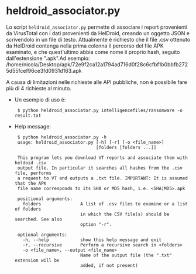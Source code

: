 # heldroid_associator.py
Lo script `heldroid_associator.py` permette di associare i report provenienti da VirusTotal con i dati provenienti da HelDroid, creando un oggetto JSON e scrivendolo in un file di testo. Attualmente è richiesto che il file .csv ottenuto da HelDroid contenga nella prima colonna il percorso del file APK esaminato, e che quest'ultimo abbia come nome il proprio hash, seguito dall'estensione ".apk".Ad esempio: /home/nicola/Desktop/apk/72e9f2ca12a1794ad716d0f28c6cfbf1b0bbfb2725d55fcef96ce3fd0931d163.apk

A causa di limitazioni nelle richieste alle API pubbliche, non è possibile fare più di 4 richieste al minuto.

 - Un esempio di uso è:

        $ python heldroid_associator.py intelligencefiles/ransomware -o result.txt

 - Help message:

        $ python heldroid_associator.py -h
        usage: heldroid_associator.py [-h] [-r] [-o <file_name>]
                                      [folders [folders ...]]
        
        This program lets you download VT reports and associate them with heldoid .csv
        output file. In particular it searches all hashes from the .csv file, performs
        a request to VT and outputs a .txt file. IMPORTANT: It is assumed that the APK
        file name corresponds to its SHA or MD5 hash, i.e. <SHA|MD5>.apk
        
        positional arguments:
          folders               A list of .csv files to examine or a list of folders
                                in which the CSV file(s) should be searched. See also
                                option "-r".
        
        optional arguments:
          -h, --help            show this help message and exit
          -r, --recursive       Perform a recursive search in <folders>
          -o <file_name>, --output <file_name>
                                Name of the output file (the ".txt" extension will be
                                added, if not present)  
